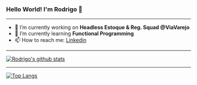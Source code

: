 ### Hello World! I'm Rodrigo 👋
----

- 🔭 I’m currently working on **Headless Estoque & Reg. Squad @ViaVarejo**
- 🌱 I’m currently learning **Functional Programming**
- 📫 How to reach me: [Linkedin](https://www.linkedin.com/in/rodrigodosanjosoliveira/)


----
[![Rodrigo's github stats](https://github-readme-stats.vercel.app/api?username=rodrigodosanjosoliveira&hide=stars,contribs&show_icons=true&count_private=true)](https://github.com/rodrigodosanjosoliveira/github-readme-stats)

----
[![Top Langs](https://github-readme-stats.vercel.app/api/top-langs/?username=rodrigodosanjosoliveira&layout=compact)](https://github.com/rodrigodosanjosoliveira/github-readme-stats)

<!--
### Language and Tools:


<code><img height="20" src="https://visualstudio.microsoft.com/wp-content/uploads/2019/09/VSforMacIcon2019-2.svg" alt="Visual Studio for Mac"></code>
<code><img height="20" src="https://encrypted-tbn0.gstatic.com/images?q=tbn%3AANd9GcR8j939O1D_T0vpNC61r6ndjVdx5PlAMdnkgQ&usqp=CAU"></code>
<code><img height="20" src="https://raw.githubusercontent.com/github/explore/5c058a388828bb5fde0bcafd4bc867b5bb3f26f3/topics/graphql/graphql.png"></code>
**rodrigodosanjosoliveira/rodrigodosanjosoliveira** is a ✨ _special_ ✨ repository because its `README.md` (this file) appears on your GitHub profile.

Here are some ideas to get you started:



- 👯 I’m looking to collaborate on ...
- 🤔 I’m looking for help with ...
- 💬 Ask me about ...
- 📫 How to reach me: ...
- 😄 Pronouns: ...
- ⚡ Fun fact: ...
-->
